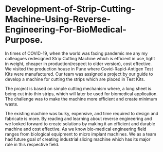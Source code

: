 # Development-of-Strip-Cutting-Machine-Using-Reverse-Engineering-For-BioMedical-Purpose.
In times of COVID-19, when the world was facing pandemic me any my colleagues redesigned Strip Cutting Machine which is efficient in use, light in weight, cheaper in production(respect to older version), cost effective. We visited the production house in Pune where Covid-Rapid-Antigen Test Kits were manufactured. Our team was assigned a project by our guide to develop a machine for cutting the strips which are placed in Test Kits.

The project is based on simple cutting mechanism where, a long sheet is being cut into thin strips, which will later be used for biomedical application.
The challenge was to make the machine more efficient and create minimum waste.

The existing machine was bulky, expensive, and time required to design and fabricate is more.
By reading and learning about reverse engineering and we looked forward to create solutions by making it an efficient and durable machine and cost effective.
As we know bio-medical engineering field ranges from biological equipment to micro implant machines. We as a team had future goal of creating industrial slicing machine which has its major role in this respective field.
